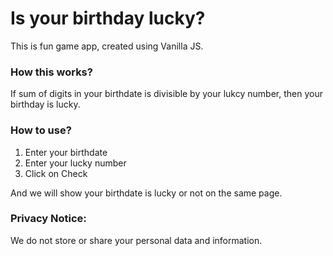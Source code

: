 # Is your birthday lucky?

This is fun game app, created using Vanilla JS.

### How this works?
If sum of digits in your birthdate is divisible by your lukcy number, then your birthday is lucky.

### How to use?
1. Enter your birthdate
2. Enter your lucky number
3. Click on Check

And we will show your birthdate is lucky or not on the same page.

### Privacy Notice:
We do not store or share your personal data and information.

